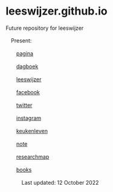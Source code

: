 # leeswijzer.github.io
Future repository for leeswijzer

　Present: 

　　[pagina](http://leeswijzer.org/)

　　[dagboek](http://leeswijzer.org/diary.html)

　　[leeswijzer](https://leeswijzer.hatenadiary.com/)

　　[facebook](https://www.facebook.com/leeswijzer)

　　[twitter](https://twitter.com/leeswijzer)

　　[instagram](https://www.instagram.com/leeswijzer/)

　　[keukenleven](http://leeswijzerplus.blogspot.com/)

　　[note](https://note.com/leeswijzer)

　　[researchmap](https://researchmap.jp/leeswijzer/)

　　[books](http://leeswijzer.org/files/books.html)

　　　Last updated: 12 October 2022
